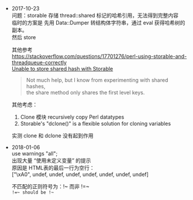 * 2017-10-23  
  问题：storable 存储 thread::shared 标记的哈希引用，无法得到完整内容  
  临时的方案是 先用 Data::Dumper 转结构体字符串，通过 eval 获得哈希树的副本。  
  然后 store  
  
  其他参考  
  https://stackoverflow.com/questions/17701276/perl-using-storable-and-threadqueue-correctly  
  [Unable to store shared hash with Storable](http://www.perlmonks.org/?node_id=919696)  
  
  > Not much help, but I know from experimenting with shared hashes,  
  > the share method only shares the first level keys.  

  其他考虑：  
  1. Clone 模块 recursively copy Perl datatypes  
  2. Storable's "dclone()" is a flexible solution for cloning variables  
  
  实测 clone 和 dclone 没有起到作用  
  
* 2018-01-06  
  use warnings "all";  
  出现大量 “使用未定义变量” 的提示  
  原因是 HTML表的最后一行为空行：  
  ["\xA0", undef, undef, undef, undef, undef, undef, undef]  
  
  不匹配的正则符号为：!~ 而非 !=~  
  ` !=~ should be !~ `  

